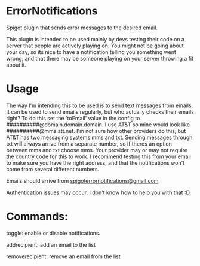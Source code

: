 # ErrorNotifications
Spigot plugin that sends error messages to the desired email.


This plugin is intended to be used mainly by devs testing their code on a server that people are actively playing on. You might not be going about your day, so its nice to have a notification telling you something went wrong, and that there may be someone playing on your server throwing a fit about it.

# Usage

The way I'm intending this to be used is to send text messages from emails. It can be used to send emails regularly, but who actually checks their emails right?
To do this set the 'toEmail' value in the config to ##########@domain.domain.domain. I use AT&T so mine would look like ##########@mms.att.net. I'm not sure how other providers do this, but AT&T has two messaging systems mms and txt. Sending messages through txt will always arrive from a separate number, so if theres an option between mms and txt choose mms. Your provider may or may not require the country code for this to work. I recommend testing this from your email to make sure you have the right address, and that the notifications won't come from several different numbers.

Emails should arrive from spigoterrornotifications@gmail.com

Authentication issues may occur. I don't know how to help you with that :D.


# Commands:

toggle: enable or disable notifications.

addrecipient: add an email to the list

removerecipient: remove an email from the list
